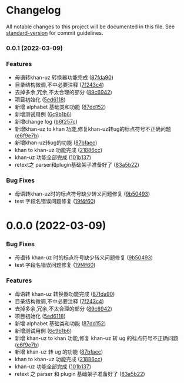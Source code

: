 # Changelog

All notable changes to this project will be documented in this file. See [standard-version](https://github.com/conventional-changelog/standard-version) for commit guidelines.

### 0.0.1 (2022-03-09)


### Features

* 母语转khan-uz 转换器功能完成 ([87fda90](https://gitee.com/shirkhan/khan-alphabet/commit/87fda90b990030a3fcccea1c52758a178a477291))
* 目录结构微调,不中必要注释 ([7f243c4](https://gitee.com/shirkhan/khan-alphabet/commit/7f243c49555f4b241d85587fcd4048708492d337))
* 去掉多余,冗余,不太合理的部分 ([89c6942](https://gitee.com/shirkhan/khan-alphabet/commit/89c6942e5f97f209af5b8352eff351f0757a8d63))
* 项目初始化 ([5ed6118](https://gitee.com/shirkhan/khan-alphabet/commit/5ed6118149f8631c4aeaf10e84fd2422027f347e))
* 新增 alphabet 基础类和功能 ([87dd152](https://gitee.com/shirkhan/khan-alphabet/commit/87dd152ceca7efe986b3af18e48e716f318476d1))
* 新增测试用例 ([6c9b1b6](https://gitee.com/shirkhan/khan-alphabet/commit/6c9b1b6ccee5fbd198e408a6e113be78a1fc30ff))
* 新增change log ([b6f257c](https://gitee.com/shirkhan/khan-alphabet/commit/b6f257cb635e5a7172c9eb8bd0be12671f364ed1))
* 新增khan-uz to khan 功能,修复khan-uz转ug的标点符号不正确问题 ([e6f9e7b](https://gitee.com/shirkhan/khan-alphabet/commit/e6f9e7b2458a1ab352254aa63c46ff4ac2481972))
* 新增khan-uz转ug的功能 ([87bfaec](https://gitee.com/shirkhan/khan-alphabet/commit/87bfaec0ed8a1f390ba27f9b827639bf10768fd5))
* khan to khan-uz 功能完成 ([21886cc](https://gitee.com/shirkhan/khan-alphabet/commit/21886cce69d261e631d9afddf9370e8a3ecbe17a))
* khan-uz 功能全部完成 ([101b137](https://gitee.com/shirkhan/khan-alphabet/commit/101b137829a22378bb6c89708d37777a16beed77))
* retext之 parser和plugin基础架子准备好了 ([83a5b22](https://gitee.com/shirkhan/khan-alphabet/commit/83a5b22bc9b7549dcff1cccb89cd6c4c5f716278))


### Bug Fixes

* 母语转khan-uz时的标点符号缺少转义问题修复 ([9b50493](https://gitee.com/shirkhan/khan-alphabet/commit/9b50493b31391f5c7addd485bed50f53cc857995))
* test 字段名错误问题修复 ([19f4f60](https://gitee.com/shirkhan/khan-alphabet/commit/19f4f602febfe4d01c4f3415fdfc4d6fe904bafd))

# 0.0.0 (2022-03-09)

### Bug Fixes

- 母语转 khan-uz 时的标点符号缺少转义问题修复 ([9b50493](https://gitee.com/shirkhan/khan-alphabet/commits/9b50493b31391f5c7addd485bed50f53cc857995))
- test 字段名错误问题修复 ([19f4f60](https://gitee.com/shirkhan/khan-alphabet/commits/19f4f602febfe4d01c4f3415fdfc4d6fe904bafd))

### Features

- 母语转 khan-uz 转换器功能完成 ([87fda90](https://gitee.com/shirkhan/khan-alphabet/commits/87fda90b990030a3fcccea1c52758a178a477291))
- 目录结构微调,不中必要注释 ([7f243c4](https://gitee.com/shirkhan/khan-alphabet/commits/7f243c49555f4b241d85587fcd4048708492d337))
- 去掉多余,冗余,不太合理的部分 ([89c6942](https://gitee.com/shirkhan/khan-alphabet/commits/89c6942e5f97f209af5b8352eff351f0757a8d63))
- 项目初始化 ([5ed6118](https://gitee.com/shirkhan/khan-alphabet/commits/5ed6118149f8631c4aeaf10e84fd2422027f347e))
- 新增 alphabet 基础类和功能 ([87dd152](https://gitee.com/shirkhan/khan-alphabet/commits/87dd152ceca7efe986b3af18e48e716f318476d1))
- 新增测试用例 ([6c9b1b6](https://gitee.com/shirkhan/khan-alphabet/commits/6c9b1b6ccee5fbd198e408a6e113be78a1fc30ff))
- 新增 khan-uz to khan 功能,修复 khan-uz 转 ug 的标点符号不正确问题 ([e6f9e7b](https://gitee.com/shirkhan/khan-alphabet/commits/e6f9e7b2458a1ab352254aa63c46ff4ac2481972))
- 新增 khan-uz 转 ug 的功能 ([87bfaec](https://gitee.com/shirkhan/khan-alphabet/commits/87bfaec0ed8a1f390ba27f9b827639bf10768fd5))
- khan to khan-uz 功能完成 ([21886cc](https://gitee.com/shirkhan/khan-alphabet/commits/21886cce69d261e631d9afddf9370e8a3ecbe17a))
- khan-uz 功能全部完成 ([101b137](https://gitee.com/shirkhan/khan-alphabet/commits/101b137829a22378bb6c89708d37777a16beed77))
- retext 之 parser 和 plugin 基础架子准备好了 ([83a5b22](https://gitee.com/shirkhan/khan-alphabet/commits/83a5b22bc9b7549dcff1cccb89cd6c4c5f716278))
